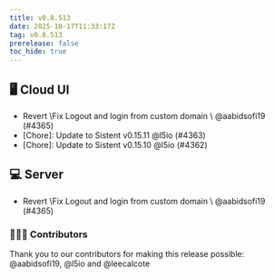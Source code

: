 ```yaml
---
title: v0.8.513
date: 2025-10-17T11:33:17Z
tag: v0.8.513
prerelease: false
toc_hide: true
---
```


## 🖥 Cloud UI

- Revert \Fix Logout and login from custom domain \ @aabidsofi19 (#4365)
- [Chore]: Update to Sistent v0.15.11 @l5io (#4363)
- [Chore]: Update to Sistent v0.15.10 @l5io (#4362)

## 💻 Server

- Revert \Fix Logout and login from custom domain \ @aabidsofi19 (#4365)

### 👨🏽‍💻 Contributors

Thank you to our contributors for making this release possible:
@aabidsofi19, @l5io and @leecalcote

